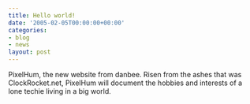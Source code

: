 ```yaml
---
title: Hello world!
date: '2005-02-05T00:00:00+00:00'
categories:
- blog
- news
layout: post
---
```


PixelHum, the new website from danbee.   Risen from the ashes that was ClockRocket.net, PixelHum will document the hobbies and interests of a lone techie living in a big world.




